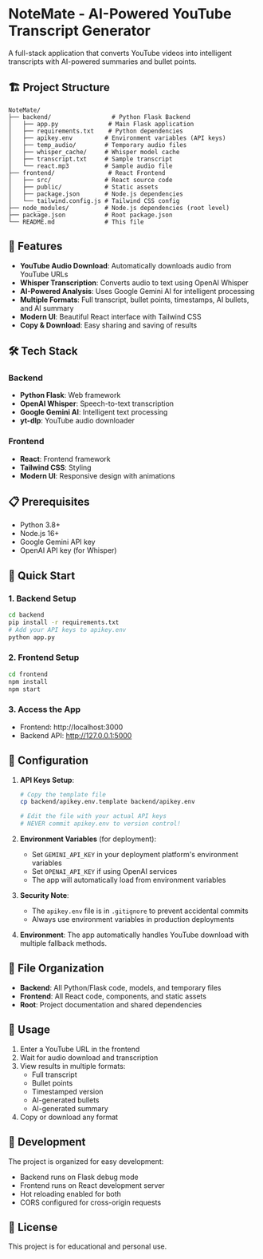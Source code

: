 # NoteMate - AI-Powered YouTube Transcript Generator

A full-stack application that converts YouTube videos into intelligent transcripts with AI-powered summaries and bullet points.

## 🏗️ Project Structure

```
NoteMate/
├── backend/                 # Python Flask Backend
│   ├── app.py              # Main Flask application
│   ├── requirements.txt    # Python dependencies
│   ├── apikey.env         # Environment variables (API keys)
│   ├── temp_audio/        # Temporary audio files
│   ├── whisper_cache/     # Whisper model cache
│   ├── transcript.txt     # Sample transcript
│   └── react.mp3          # Sample audio file
├── frontend/               # React Frontend
│   ├── src/               # React source code
│   ├── public/            # Static assets
│   ├── package.json       # Node.js dependencies
│   └── tailwind.config.js # Tailwind CSS config
├── node_modules/          # Node.js dependencies (root level)
├── package.json           # Root package.json
└── README.md              # This file
```

## 🚀 Features

- **YouTube Audio Download**: Automatically downloads audio from YouTube URLs
- **Whisper Transcription**: Converts audio to text using OpenAI Whisper
- **AI-Powered Analysis**: Uses Google Gemini AI for intelligent processing
- **Multiple Formats**: Full transcript, bullet points, timestamps, AI bullets, and AI summary
- **Modern UI**: Beautiful React interface with Tailwind CSS
- **Copy & Download**: Easy sharing and saving of results

## 🛠️ Tech Stack

### Backend
- **Python Flask**: Web framework
- **OpenAI Whisper**: Speech-to-text transcription
- **Google Gemini AI**: Intelligent text processing
- **yt-dlp**: YouTube audio downloader

### Frontend
- **React**: Frontend framework
- **Tailwind CSS**: Styling
- **Modern UI**: Responsive design with animations

## 📋 Prerequisites

- Python 3.8+
- Node.js 16+
- Google Gemini API key
- OpenAI API key (for Whisper)

## 🚀 Quick Start

### 1. Backend Setup
```bash
cd backend
pip install -r requirements.txt
# Add your API keys to apikey.env
python app.py
```

### 2. Frontend Setup
```bash
cd frontend
npm install
npm start
```

### 3. Access the App
- Frontend: http://localhost:3000
- Backend API: http://127.0.0.1:5000

## 🔧 Configuration

1. **API Keys Setup**:
   ```bash
   # Copy the template file
   cp backend/apikey.env.template backend/apikey.env
   
   # Edit the file with your actual API keys
   # NEVER commit apikey.env to version control!
   ```

2. **Environment Variables** (for deployment):
   - Set `GEMINI_API_KEY` in your deployment platform's environment variables
   - Set `OPENAI_API_KEY` if using OpenAI services
   - The app will automatically load from environment variables

3. **Security Note**: 
   - The `apikey.env` file is in `.gitignore` to prevent accidental commits
   - Always use environment variables in production deployments

2. **Environment**: The app automatically handles YouTube download with multiple fallback methods.

## 📁 File Organization

- **Backend**: All Python/Flask code, models, and temporary files
- **Frontend**: All React code, components, and static assets
- **Root**: Project documentation and shared dependencies

## 🎯 Usage

1. Enter a YouTube URL in the frontend
2. Wait for audio download and transcription
3. View results in multiple formats:
   - Full transcript
   - Bullet points
   - Timestamped version
   - AI-generated bullets
   - AI-generated summary
4. Copy or download any format

## 🔄 Development

The project is organized for easy development:
- Backend runs on Flask debug mode
- Frontend runs on React development server
- Hot reloading enabled for both
- CORS configured for cross-origin requests

## 📝 License

This project is for educational and personal use.
